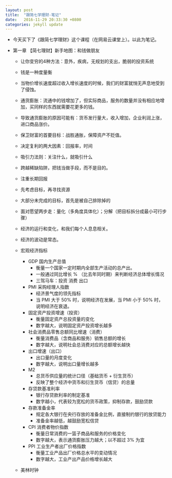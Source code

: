 ```yaml
---
layout: post
title:  "跟简七学理财-笔记"
date:   2016-11-29 20:33:30 +0800
categories: jekyll update
---
```


* 今天买下了《跟简七学理财》这个课程（在网易云课堂上）。以此为笔记。

* 第一章 【简七理财】新手地图：和钱做朋友

  - 让你变穷的4种方法：意外，疾病，无规划的支出，脆弱的投资系统

  - 钱是一种度量衡

  - 当物价增长速度超过收入增长速度的时候，我们的财富就悄无声息地受到了侵蚀。

  - 通货膨胀：流通中的钱增加了，但实际商品，服务的数量并没有相应地增加，买同样的东西就需要花更多的钱。

  - 导致通货膨胀的原因可能有：货币发行量大，收入增加，企业利润上涨，进口商品涨价。

  - 保卫财富的首要目标：战胜通胀，保障资产不贬值。

  - 决定复利的两大因素：回报率，时间

  - 吸引力法则：关注什么，就吸引什么

  - 跨越稀缺陷阱，把钱当做手段，而不是目的。

  - 注重长期回报

  - 先考虑目标，再寻找资源

  - 大部分未完成的目标，首先是被自己排除掉的

  - 面对愿望两步走：量化（多角度具体化）；分解（把目标拆分成最小可行步骤）

  - 经济的运行和变化，和我们每个人息息相关。

  - 经济的波动是常态。

  - 宏观经济指标
    - GDP 国内生产总值
      - 衡量一个国家一定时期内全部生产活动的总产出。
      - 一般通过同比增长 % （比去年同时期）来判断经济总体增长情况
      - 三驾马车：投资 消费 出口
    - PMI 采购经理人指数
      - 经济景气度的领先指标
      - 当 PMI 大于 50% 时，说明经济在发展，当 PMI 小于 50% 时，说明经济在衰退。
    - 固定资产投资增速（投资）
      - 衡量固定资产总投资量的变化
      - 数字越大，说明固定资产投资增长越多
    - 社会消费品零售总额同比增速（消费）
      - 衡量消费品（含商品和服务）销售总额的增长
      - 数字越大，说明社会总消费对应的总额增长越快
    - 出口增速（出口）
      - 出口量的月度变化
      - 数字越大，说明出口量增长越多
    - M2
      - 总货币供应量的统计口径（基础货币 + 衍生货币）
      - 反映了整个经济中货币和衍生货币（信贷）的总量
    - 存贷款基准利率
      - 银行存贷款利率的制定基准
      - 数字越小，代表较为宽松的货币政策，抑制存款，鼓励贷款
    - 存款准备金率
      - 规定各大银行在央行存放的准备金比例，直接制约银行的放贷能力
      - 准备金率越低，越鼓励宽松信贷
    - CPI 消费者物价指数
      - 衡量日常消费的一篮子商品和服务的价格变化
      - 数字越大，表示通货膨胀压力越大；以不超过 3% 为宜
    - PPI 工业生产者出厂价格指数
      - 衡量工业产品出厂价格总水平的变动情况
      - 数字越大，工业产出产品价格增长越大

  - 美林时钟

